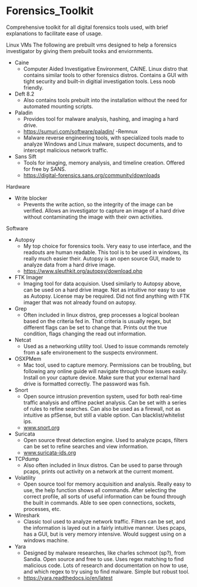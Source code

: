 # Forensics_Toolkit
Comprehensive toolkit for all digital forensics tools used, with brief explanations to facilitate ease of usage.

Linux VMs
The following are prebuilt vms designed to help a forensics investigator by giving them prebuilt tooks and enviornments.

- Caine
  - Computer Aided Investigative Environment, CAINE. Linux distro that contains similar tools to other forensics distros. Contains a GUI with tight security and built-in digitial investigation tools. Less noob friendly.
- Deft 8.2
  - Also contains tools prebuilt into the installation without the need for automated mounting scripts.
- Paladin
  - Provides tool for malware analysis, hashing, and imaging a hard drive. 
  - https://sumuri.com/software/paladin/
-Remnux
  - Malware reverse engineering tools, with specialized tools made to analyze Windows and Linux malware, suspect documents, and to intercept malicious network traffic. 
- Sans Sift
  - Tools for imaging, memory analysis, and timeline creation. Offered for free by SANS.
  - https://digital-forensics.sans.org/community/downloads

Hardware
  - Write blocker
    - Prevents the write action, so the integrity of the image can be verified. Allows an investigator to capture an image of a hard drive without contaminating the image with their own activities.

Software
  - Autopsy
    - My top choice for forensics tools. Very easy to use interface, and the readouts are human readable. This tool is to be used in windows, its really much easier their. Autopsy is an open source GUI, made to analyze data from a hard drive image. 
    - https://www.sleuthkit.org/autopsy/download.php
  - FTK Imager
    - Imaging tool for data acquision. Used similarly to Autopsy above, can be used on a hard drive image. Not as intuitive nor easy to use as Autopsy. License may be required. Did not find anything with FTK imager that was not already found on autopsy.
  - Grep
    - Often included in linux distros, grep processes a logical boolean based on the criteria fed in. That criteria is usually regex, but different flags can be set to change that. Prints out the true condition, flags changing the read out information. 
  - Netcat
    - Used as a networking utility tool. Used to issue commands remotely from a safe environement to the suspects environment. 
  - OSXPMem
    - Mac tool, used to capture memory. Permissions can be troubling, but following any online guide will navigate through those issues easily. Install on your capture device. Make sure that your external hard drive is formatted correctly. The password was fish.
  - Snort 
    - Open source intrusion prevention system, used for both real-time traffic analysis and offline packet analysis. Can be set with a series of rules to refine searches. Can also be used as a firewall, not as intuitive as pfSense, but still a viable option. Can blacklist/whitelist ips.
    - www.snort.org
  - Suricata
    - Open source threat detection engine. Used to analyze pcaps, filters can be set to refine searches and view information. 
    - www.suricata-ids.org
  - TCPdump
    - Also often included in linux distros. Can be used to parse through pcaps, prints out activity on a network at the current moment.
  - Volatility
    - Open source tool for memory acquisition and analysis. Really easy to use, the help function shows all commands. After selecting the correct profile, all sorts of useful information can be found through the built in commands. Able to see open connections, sockets, processes, etc.
  - Wireshark
    - Classic tool used to analyze network traffic. Filters can be set, and the information is layed out in a fairly intuitive manner. Uses pcaps, has a GUI, but is very memory intensive. Would suggest using on a windows machine.
  - Yara
    - Designed by malware researches, like charles schmoot (sp?), from Sandia. Open source and free to use. Uses regex matching to find malicious code. Lots of research and documentation on how to use, and which regex to try using to find malware. Simple but robust tool.
    - https://yara.readthedocs.io/en/latest
